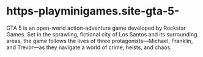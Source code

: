 # https-playminigames.site-gta-5-
GTA 5 is an open-world action-adventure game developed by Rockstar Games. Set in the sprawling, fictional city of Los Santos and its surrounding areas, the game follows the lives of three protagonists—Michael, Franklin, and Trevor—as they navigate a world of crime, heists, and chaos.
